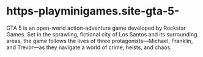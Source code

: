 # https-playminigames.site-gta-5-
GTA 5 is an open-world action-adventure game developed by Rockstar Games. Set in the sprawling, fictional city of Los Santos and its surrounding areas, the game follows the lives of three protagonists—Michael, Franklin, and Trevor—as they navigate a world of crime, heists, and chaos.
